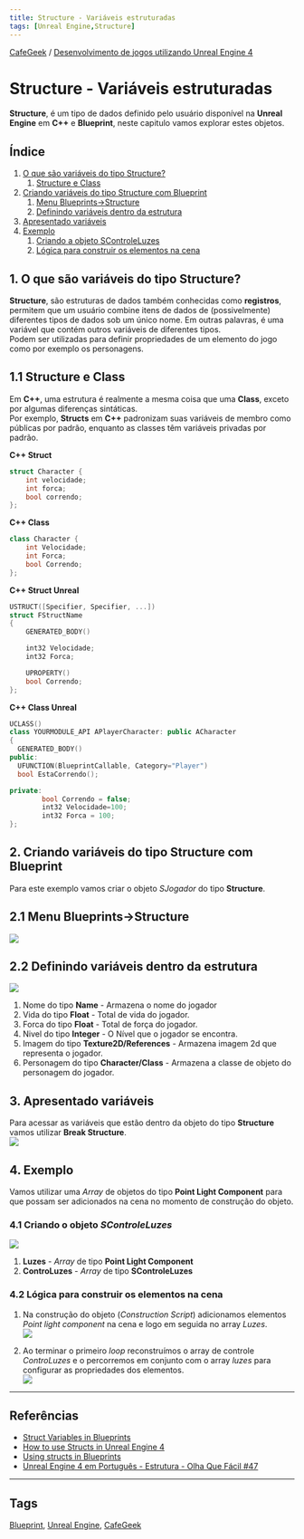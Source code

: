 ```yaml
---
title: Structure - Variáveis estruturadas
tags: [Unreal Engine,Structure]
---
```


[CafeGeek](https://myerco.github.io/unreal-engine)  / [Desenvolvimento de jogos utilizando Unreal Engine 4](https://myerco.github.io/unreal-engine/ue4_blueprint/index.html)

# Structure - Variáveis estruturadas
**Structure**, é um tipo de dados definido pelo usuário disponível na **Unreal Engine** em **C++** e **Blueprint**, neste capitulo vamos explorar estes objetos.

## Índice
1. [O que são variáveis do tipo Structure?](#1)
    1. [Structure e Class](#11)
1. [Criando variáveis do tipo Structure com Blueprint](#2)
    1. [Menu Blueprints->Structure](#21)
    1. [Definindo variáveis dentro da estrutura](#22)
1. [Apresentado variáveis](#3)    
1. [Exemplo](#4)    
    1. [Criando a objeto SControleLuzes](#41)
    1. [Lógica para construir os elementos na cena](#42)

<a name="1"></a>
## 1. O que são variáveis do tipo Structure?
**Structure**, são estruturas de dados também conhecidas como **registros**, permitem que um usuário combine itens de dados de (possivelmente) diferentes tipos de dados sob um único nome. Em outras palavras, é uma variável que contém outros variáveis de diferentes tipos.  
Podem ser utilizadas para definir propriedades de um elemento do jogo como por exemplo os personagens.

<a name="11"></a>
## 1.1 Structure e Class
Em **C++**, uma estrutura é realmente a mesma coisa que uma **Class**, exceto por algumas diferenças sintáticas.  
Por exemplo, **Structs** em **C++** padronizam suas variáveis de membro como públicas por padrão, enquanto as classes têm variáveis privadas por padrão.

**C++ Struct**
```cpp
struct Character {
    int velocidade;
    int forca;
    bool correndo;
};
```

**C++ Class**
```cpp
class Character {
    int Velocidade;
    int Forca;
    bool Correndo;
};
```

**C++ Struct Unreal**
```cpp
USTRUCT([Specifier, Specifier, ...])
struct FStructName
{
    GENERATED_BODY()

    int32 Velocidade;
    int32 Forca;

    UPROPERTY()
    bool Correndo;
};
```

**C++ Class Unreal**
```cpp
UCLASS()
class YOURMODULE_API APlayerCharacter: public ACharacter
{
  GENERATED_BODY()
public:
  UFUNCTION(BlueprintCallable, Category="Player")
  bool EstaCorrendo();

private:
        bool Correndo = false;
        int32 Velocidade=100;
        int32 Forca = 100;
};
```
<a name="2"></a>
## 2. Criando variáveis do tipo Structure com Blueprint
Para este exemplo vamos criar o objeto *SJogador* do tipo **Structure**.

<a name="21"></a>
## 2.1 Menu Blueprints->Structure
![](../imagens/estruturas/blueprint_menu_structure.png)

<a name="22"></a>
## 2.2 Definindo variáveis dentro da estrutura
![](../imagens/estruturas/blueprint_variable.png)
1. Nome do tipo **Name** - Armazena o nome do jogador
1. Vida do tipo **Float** - Total de vida do jogador.
1. Forca do tipo **Float** - Total de força do jogador.
1. Nivel do tipo **Integer** - O Nível que o jogador se encontra.
1. Imagem do tipo **Texture2D/References** - Armazena imagem 2d que representa o jogador.
1. Personagem do tipo **Character/Class** - Armazena a classe de objeto do personagem do jogador.

<a name="3"></a>
## 3. Apresentado variáveis  
Para acessar as variáveis que estão dentro da objeto do tipo **Structure** vamos utilizar **Break Structure**.  
![](../imagens/estruturas/blueprint_break_structure.png)

<a name="4"></a>
## 4. Exemplo
Vamos utilizar uma *Array* de objetos do tipo **Point Light Component** para que possam ser adicionados na cena no momento de construção do objeto.

<a name="41"></a>
### 4.1 Criando o objeto *SControleLuzes*
![](../imagens/estruturas/blueprint_variable_2.png)  
1. **Luzes** - *Array* de tipo **Point Light Component**
1. **ControLuzes** - *Array* de tipo **SControleLuzes**

<a name="42"></a>
### 4.2 Lógica para construir os elementos na cena
1. Na construção do objeto (*Construction Script*) adicionamos elementos *Point light component* na cena e logo em seguida no array *Luzes*.    
![](../imagens/estruturas/blueprint_loop_array_structures.png)  

1. Ao terminar o primeiro *loop* reconstruímos o array de controle *ControLuzes* e o percorremos em conjunto com o array *luzes* para configurar as propriedades dos elementos.  
![](../imagens/estruturas/blueprint_loop_set_struct.png)  

***

## Referências
- [Struct Variables in Blueprints](https://docs.unrealengine.com/en-US/ProgrammingAndScripting/Blueprints/UserGuide/Variables/Structs/index.html)
- [How to use Structs in Unreal Engine 4](https://couchlearn.com/how-to-use-structs-in-unreal-engine-4/)
- [Using structs in Blueprints ](https://romeroblueprints.blogspot.com/2015/08/using-structs-in-blueprints.html)
- [Unreal Engine 4 em Português - Estrutura - Olha Que Fácil #47](https://www.youtube.com/watch?v=IWAhdY6Vlzo)
***
## Tags
[Blueprint](https://myerco.github.io/unreal-engine/ue4_blueprint/blueprint.html), [Unreal Engine](https://myerco.github.io/unreal-engine/ue4_blueprint/index.html), [CafeGeek](https://myerco.github.io/unreal-engine/)
